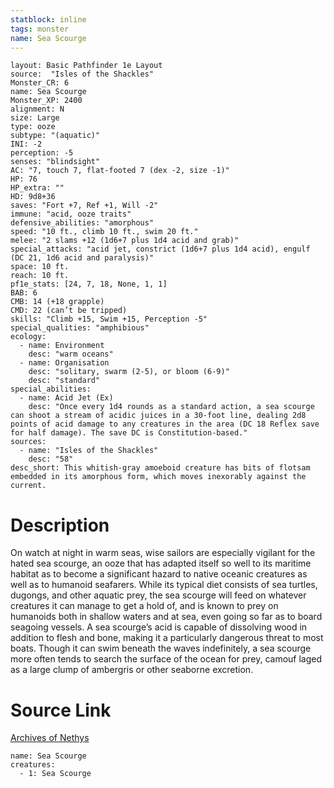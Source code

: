 ```yaml
---
statblock: inline
tags: monster
name: Sea Scourge
---
```

```statblock
layout: Basic Pathfinder 1e Layout
source:  "Isles of the Shackles"
Monster_CR: 6
name: Sea Scourge
Monster_XP: 2400
alignment: N
size: Large
type: ooze
subtype: "(aquatic)"
INI: -2
perception: -5
senses: "blindsight"
AC: "7, touch 7, flat-footed 7 (dex -2, size -1)"
HP: 76
HP_extra: ""
HD: 9d8+36
saves: "Fort +7, Ref +1, Will -2"
immune: "acid, ooze traits"
defensive_abilities: "amorphous"
speed: "10 ft., climb 10 ft., swim 20 ft."
melee: "2 slams +12 (1d6+7 plus 1d4 acid and grab)"
special_attacks: "acid jet, constrict (1d6+7 plus 1d4 acid), engulf (DC 21, 1d6 acid and paralysis)"
space: 10 ft.
reach: 10 ft.
pf1e_stats: [24, 7, 18, None, 1, 1]
BAB: 6
CMB: 14 (+18 grapple)
CMD: 22 (can’t be tripped)
skills: "Climb +15, Swim +15, Perception -5"
special_qualities: "amphibious"
ecology:
  - name: Environment
    desc: "warm oceans"
  - name: Organisation
    desc: "solitary, swarm (2-5), or bloom (6-9)"
    desc: "standard"
special_abilities:
  - name: Acid Jet (Ex)
    desc: "Once every 1d4 rounds as a standard action, a sea scourge can shoot a stream of acidic juices in a 30-foot line, dealing 2d8 points of acid damage to any creatures in the area (DC 18 Reflex save for half damage). The save DC is Constitution-based."
sources:
  - name: "Isles of the Shackles"
    desc: "58"
desc_short: This whitish-gray amoeboid creature has bits of flotsam embedded in its amorphous form, which moves inexorably against the current.
```
# Description
On watch at night in warm seas, wise sailors are especially vigilant for the hated sea scourge, an ooze that has adapted itself so well to its maritime habitat as to become a significant hazard to native oceanic creatures as well as to humanoid seafarers. While its typical diet consists of sea turtles, dugongs, and other aquatic prey, the sea scourge will feed on whatever creatures it can manage to get a hold of, and is known to prey on humanoids both in shallow waters and at sea, even going so far as to board seagoing vessels. A sea scourge’s acid is capable of dissolving wood in addition to flesh and bone, making it a particularly dangerous threat to most boats. Though it can swim beneath the waves indefinitely, a sea scourge more often tends to search the surface of the ocean for prey, camouf laged as a large clump of ambergris or other seaborne excretion.
# Source Link
[Archives of Nethys](https://aonprd.com/MonsterDisplay.aspx?ItemName=Sea%20Scourge)
```encounter-table
name: Sea Scourge
creatures:
  - 1: Sea Scourge
```
